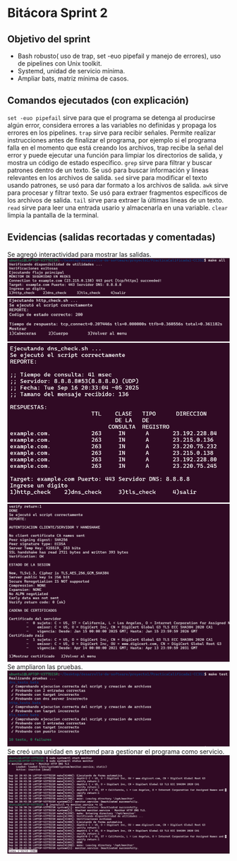 # Bitácora Sprint 2

## Objetivo del sprint
- Bash robusto( uso de trap, set -euo pipefail y manejo de errores), uso de pipelines con Unix toolkit.
- Systemd, unidad de servicio mínima.
- Ampliar bats, matriz mínima de casos.

## Comandos ejecutados (con explicación)
`set -euo pipefail` sirve para que el programa se detenga al producirse algún error, considera errores a las variables no definidas y propaga los errores en los pipelines.
`trap` sirve para recibir señales. Permite realizar instrucciones antes de finalizar el programa, por ejemplo si el programa falla en el momento que está creando los archivos, trap recibe la señal del error y puede ejecutar una función para limpiar los directorios de salida, y mostra un código de estado específico.
`grep` sirve para filtrar y buscar patrones dentro de un texto. Se usó para buscar información y lineas relevantes en los archivos de salida.
`sed` sirve para modificar el texto usando patrones, se usó para dar formato a los archivos de salida.
`awk` sirve para procesar y filtrar texto. Se usó para extraer fragmentos específicos de los archivos de salida.
`tail` sirve para extraer la últimas lineas de un texto.
`read` sirve para leer una entrada usario y almacenarla en una variable.
`clear` limpia la pantalla de la terminal.

## Evidencias (salidas recortadas y comentadas)
Se agregó interactividad para mostrar las salidas.
![monitor](imagenes/evidencia-monitor-sprint2.png)
![monitor-http](imagenes/evidencia-http-sprint2.png)
![monitor-dns](imagenes/evidencia-dns-sprint2.png)
![monitor-tls](imagenes/evidencia-tls-sprint2.png)
Se ampliaron las pruebas.
![pruebas](imagenes/evidencia-pruebas-sprint2.png)
Se creó una unidad en systemd para gestionar el programa como servicio.
![systemd](imagenes/evidencia-systemd.png)

